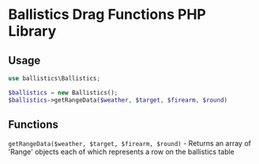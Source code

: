 # Ballistics Drag Functions PHP Library

## Usage

```php
use ballistics\Ballistics;

$ballistics = new Ballistics();
$ballistics->getRangeData($weather, $target, $firearm, $round)
```
## Functions

`getRangeData($weather, $target, $firearm, $round)` - Returns an array of 'Range' objects each of which represents a row on the ballistics table
